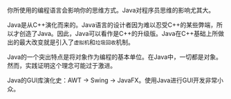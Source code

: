 你所使用的编程语言会影响你的思维方式。Java对程序员思维的影响尤其大。

Java是从C++演化而来的。Java语言的设计者因为难以忍受C++的某些弊端，所以才创造了Java。因此，Java可以看作是C++的升级版。Java在C++基础上所做出的最大改变就是引入了`虚拟机`和`垃圾回收`机制。

Java的一个突出特点是将对象作为编程的基本单位。在Java中，一切都是对象。然而，实践证明这个理念可能过于激进。

Java的GUI库演化史：AWT -> Swing -> JavaFX。使用Java进行GUI开发非常小众。